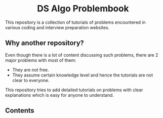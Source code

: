<h1 align="center">DS Algo Problembook</h1>

This repository is a collection of tutorials of problems encountered in various coding and interview preparation websites.

## Why another repository?

Even though there is a lot of content discussing such problems, there are 2 major problems with most of them:
- They are not free.
- They assume certain knowledge level and hence the tutorials are not clear to everyone.

This repository tries to add detailed tutorials on problems with clear explanations which is easy for anyone to understand.

## Contents
